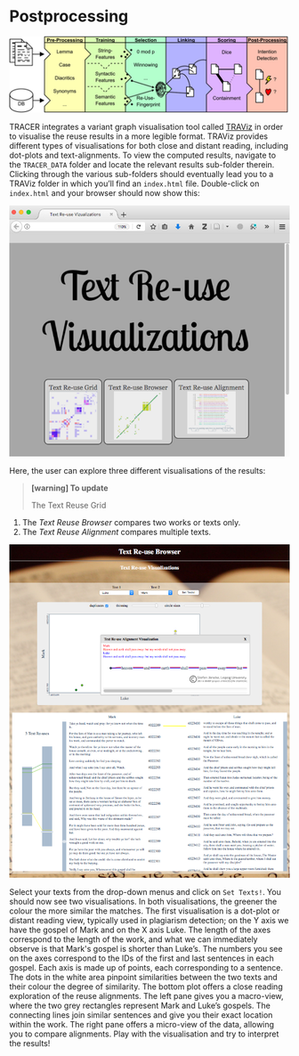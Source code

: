 # Postprocessing

![](/assets/architecture.png)

TRACER integrates a variant graph visualisation tool called [TRAViz](http://www.traviz.vizcovery.org/) in order to visualise the reuse results in a more legible format. TRAViz provides different types of visualisations for both close and distant reading, including dot-plots and text-alignments. To view the computed results, navigate to the `TRACER_DATA` folder and locate the relevant results sub-folder therein. Clicking through the various sub-folders should eventually lead you to a TRAViz folder in which you’ll find an `index.html` file. Double-click on `index.html` and your browser should now show this:

![](/assets/visualizations.png)

Here, the user can explore three different visualisations of the results:

> **\[warning\] To update**
>
> The Text Reuse Grid

1. The _Text Reuse Browser_ compares two works or texts only.
2. The _Text Reuse Alignment_ compares multiple texts. 

![](/assets/traviz_2.png)

Select your texts from the drop-down menus and click on `Set Texts!`. You should now see two visualisations. In both visualisations, the greener the colour the more similar the matches. The first visualisation is a dot-plot or distant reading view, typically used in plagiarism detection; on the Y axis we have the gospel of Mark and on the X axis Luke. The length of the axes correspond to the length of the work, and what we can immediately observe is that Mark's gospel is shorter than Luke’s. The numbers you see on the axes correspond to the IDs of the first and last sentences in each gospel. Each axis is made up of points, each corresponding to a sentence. The dots in the white area pinpoint similarities between the two texts and their colour the degree of similarity. The bottom plot offers a close reading exploration of the reuse alignments. The left pane gives you a macro-view, where the two grey rectangles represent Mark and Luke’s gospels. The connecting lines join similar sentences and give you their exact location within the work. The right pane offers a micro-view of the data, allowing you to compare alignments. Play with the visualisation and try to interpret the results!

